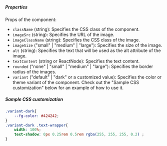 ##### Properties

Props of the component:

- `className` (string): Specifies the CSS class of the component.
- `imageSrc` (string): Specifies the URL of the image.
- `imageClassName` (string): Specifies the CSS class of the image.
- `imageSize` ("small" | "medium" | "large"): Specifies the size of the image.
- `alt` (string): Specifies the text that will be used as the alt attribute of the image.
- `textContent` (string or ReactNode): Specifies the text content.
- `rounded` ("none" | "small" | "medium" | "large"): Specifies the border radius of the images.
- `variant` ("default" | "dark" or a customized value): Specifies the color or theme variant of the component. Check out the "Sample CSS customization" below for an example of how to use it.


##### Sample CSS customization

```css
.variant-dark{
    --fg-color: #424242;
}
.variant-dark .text-wrapper{
    width: 100%;
    text-shadow: 0px 0.25rem 0.5rem rgba(255, 255, 255, 0.2) ;
}
```

